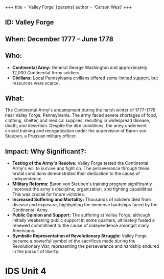+++
 title = 'Valley Forge'
[params]
	author = 'Carson West'
+++
## ID: Valley Forge 
## When: December 1777 – June 1778

## Who:
* **Continental Army:** General George Washington and approximately 12,000 Continental Army soldiers.
* **Civilians:**  Local Pennsylvania civilians offered some limited support, but resources were scarce.

## What:
The Continental Army's encampment during the harsh winter of 1777-1778 near Valley Forge, Pennsylvania.  The army faced severe shortages of food, clothing, shelter, and medical supplies, resulting in widespread disease, death, and desertion.  Despite the dire conditions, the army underwent crucial training and reorganization under the supervision of Baron von Steuben, a Prussian military officer.

## Impact: Why Significant?:
* **Testing of the Army's Resolve:** Valley Forge tested the Continental Army's will to survive and fight on.  The perseverance through these brutal conditions demonstrated their dedication to the cause of independence.
* **Military Reforms:** Baron von Steuben's training program significantly improved the army's discipline, organization, and fighting capabilities. This was crucial for future victories.
* **Increased Suffering and Mortality:** Thousands of soldiers died from disease and exposure, highlighting the immense hardships faced by the Continental Army.
* **Public Opinion and Support:** The suffering at Valley Forge, although initially weakening public support in some quarters, ultimately fueled a renewed commitment to the cause of independence amongst many Americans.
* **Symbolic Representation of Revolutionary Struggle:** Valley Forge became a powerful symbol of the sacrifices made during the Revolutionary War, representing the perseverance and hardship endured in the pursuit of liberty.

# IDS Unit 4
